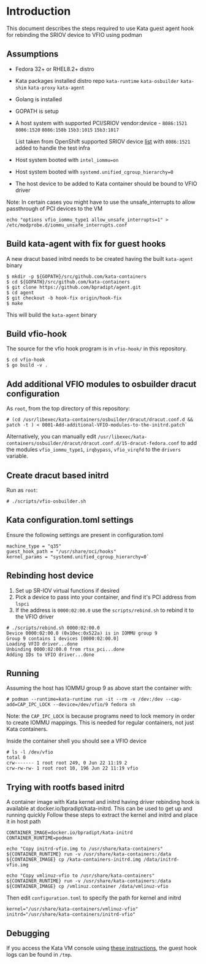 # Introduction

This document describes the steps required to use Kata guest agent
hook for rebinding the SRIOV device to VFIO using podman

## Assumptions

- Fedora 32+ or RHEL8.2+ distro
- Kata packages installed distro repo
    `kata-runtime`
	`kata-osbuilder`
	`kata-shim`
	`kata-proxy`
	`kata-agent`
- Golang is installed
- GOPATH is setup
- A host system with supported PCI/SRIOV vendor:device -
    `8086:1521`
    `8086:1520`
    `8086:158b`
    `15b3:1015`
    `15b3:1017`

    List taken from OpenShift supported SRIOV device [list](https://docs.openshift.com/container-platform/4.2/networking/multiple_networks/configuring-sr-iov.html#supported-devices_configuring-sr-iov)
    with `8086:1521` added to handle the test infra
- Host system booted with `intel_iommu=on`
- Host system booted with `systemd.unified_cgroup_hierarchy=0`
- The host device to be added to Kata container should be bound to VFIO driver

Note:
In certain cases you might have to use the unsafe_interrupts to allow passthrough of PCI devices to the VM
```
echo "options vfio_iommu_type1 allow_unsafe_interrupts=1" > /etc/modprobe.d/iommu_unsafe_interrupts.conf
```

## Build kata-agent with fix for guest hooks

A new dracut based initrd needs to be created having the built `kata-agent` binary
```
$ mkdir -p ${GOPATH}/src/github.com/kata-containers
$ cd ${GOPATH}/src/github.com/kata-containers
$ git clone https://github.com/bpradipt/agent.git
$ cd agent
$ git checkout -b hook-fix origin/hook-fix
$ make
```
This will build the `kata-agent` binary

## Build vfio-hook

The source for the vfio hook program is in `vfio-hook/` in this repository.
```
$ cd vfio-hook
$ go build -v .
```

## Add additional VFIO modules to osbuilder dracut configuration

As `root`, from the top directory of this repository:

```
# (cd /usr/libexec/kata-containers/osbuilder/dracut/dracut.conf.d && patch -t ) < 0001-Add-additional-VFIO-modules-to-the-initrd.patch`
```

Alternatively, you can manually edit
`/usr/libexec/kata-containers/osbuilder/dracut/dracut.conf.d/15-dracut-fedora.conf`
to add the modules `vfio_iommu_type1`, `irqbypass`, `vfio_virqfd` to
the `drivers` variable.

## Create dracut based initrd

Run as `root`:

```
# ./scripts/vfio-osbuilder.sh
```

## Kata configuration.toml settings
Ensure the following settings are present in configuration.toml

```
machine_type = "q35"
guest_hook_path = "/usr/share/oci/hooks"
kernel_params = "systemd.unified_cgroup_hierarchy=0`
```

## Rebinding host device

1. Set up SR-IOV virtual functions if desired
2. Pick a device to pass into your container, and find it's PCI address from `lspci`
3. If the address is `0000:02:00.0` use the `scripts/rebind.sh` to rebind it to the VFIO driver
```
# ./scripts/rebind.sh 0000:02:00.0
Device 0000:02:00.0 (0x10ec:0x522a) is in IOMMU group 9
Group 9 contains 1 devices [0000:02:00.0]
Loading VFIO driver...done
Unbinding 0000:02:00.0 from rtsx_pci...done
Adding IDs to VFIO driver...done
```

## Running

Assuming the host has IOMMU group 9 as above start the container with:

```
# podman --runtime=kata-runtime run -it --rm -v /dev:/dev --cap-add=CAP_IPC_LOCK --device=/dev/vfio/9 fedora sh
```

Note: the `CAP_IPC_LOCK` is because programs need to lock memory in
order to create IOMMU mappings.  This is needed for regular
containers, not just Kata containers.

Inside the container shell you should see a VFIO device
```
# ls -l /dev/vfio
total 0
crw------- 1 root root 249, 0 Jun 22 11:19 2
crw-rw-rw- 1 root root 10, 196 Jun 22 11:19 vfio
```

## Trying with rootfs based initrd

A container image with Kata kernel and initrd having driver rebinding hook is available at docker.io/bpradipt/kata-initrd.
This can be used to get up and running quickly
Follow these steps to extract the kernel and initrd and place it in host path
```
CONTAINER_IMAGE=docker.io/bpradipt/kata-initrd
CONTAINER_RUNTIME=podman

echo "Copy initrd-vfio.img to /usr/share/kata-containers"
${CONTAINER_RUNTIME} run -v /usr/share/kata-containers:/data ${CONTAINER_IMAGE} cp /kata-containers-initrd.img /data/initrd-vfio.img

echo "Copy vmlinuz-vfio to /usr/share/kata-containers"
${CONTAINER_RUNTIME} run -v /usr/share/kata-containers:/data ${CONTAINER_IMAGE} cp /vmlinuz.container /data/vmlinuz-vfio
```
Then edit `configuration.toml` to specify the path for kernel and initrd
```
kernel="/usr/share/kata-containers/vmlinuz-vfio"
initrd="/usr/share/kata-containers/initrd-vfio"
```

## Debugging

If you access the Kata VM console using [these
instructions](../README.md#Debugging), the guest hook logs can be
found in `/tmp`.
